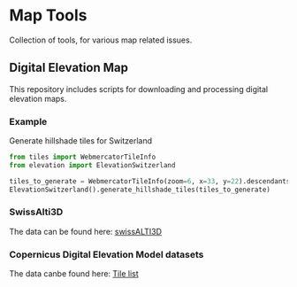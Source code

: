 # Map Tools

Collection of tools, for various map related issues.

## Digital Elevation Map

This repository includes scripts for downloading and processing digital elevation maps.

### Example

Generate hillshade tiles for Switzerland

```python
from tiles import WebmercatorTileInfo
from elevation import ElevationSwitzerland

tiles_to_generate = WebmercatorTileInfo(zoom=6, x=33, y=22).descendants(max_zoom=14)
ElevationSwitzerland().generate_hillshade_tiles(tiles_to_generate)
```

### SwissAlti3D

The data can be found
here: [swissALTI3D](https://www.swisstopo.admin.ch/de/geodata/height/alti3d.html)

### Copernicus Digital Elevation Model datasets

The data canbe found
here: [Tile list](https://copernicus-dem-30m.s3.amazonaws.com/tileList.txt)

